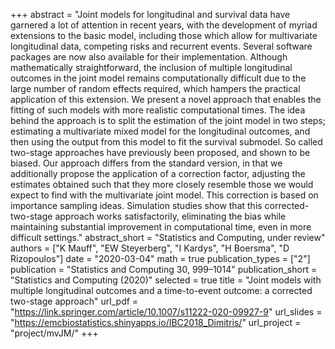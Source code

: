 +++
abstract = "Joint models for longitudinal and survival data have garnered a lot of attention in recent years, with the development of myriad extensions to the basic model, including those which allow for multivariate longitudinal data, competing risks and recurrent events. Several software packages are now also available for their implementation. Although mathematically straightforward, the inclusion of multiple longitudinal outcomes in the joint model remains computationally difficult due to the large number of random effects required, which hampers the practical application of this extension. We present a novel approach that enables the fitting of such models with more realistic computational times. The idea behind the approach is to split the estimation of the joint model in two steps; estimating a multivariate mixed model for the longitudinal outcomes, and then using the output from this model to fit the survival submodel. So called two-stage approaches have previously been proposed, and shown to be biased. Our approach differs from the standard version, in that we additionally propose the application of a correction factor, adjusting the estimates obtained such that they more closely resemble those we would expect to find with the multivariate joint model. This correction is based on importance sampling ideas. Simulation studies show that this corrected-two-stage approach works satisfactorily, eliminating the bias while maintaining substantial improvement in computational time, even in more difficult settings."
abstract_short = "Statistics and Computing, under review"
authors = ["K Mauff", "EW Steyerberg", "I Kardys", "H Boersma", "D Rizopoulos"]
date = "2020-03-04"
math = true
publication_types = ["2"]
publication = "Statistics and Computing 30, 999–1014"
publication_short = "Statistics and Computing (2020)"
selected = true
title = "Joint models with multiple longitudinal outcomes and a time-to-event outcome: a corrected two-stage approach"
url_pdf = "https://link.springer.com/article/10.1007/s11222-020-09927-9"
url_slides = "https://emcbiostatistics.shinyapps.io/IBC2018_Dimitris/"
url_project = "project/mvJM/"
+++